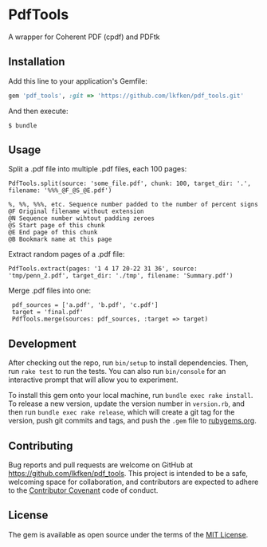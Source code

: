 # PdfTools

A wrapper for Coherent PDF (cpdf) and PDFtk

## Installation

Add this line to your application's Gemfile:

```ruby
gem 'pdf_tools', :git => 'https://github.com/lkfken/pdf_tools.git'
```

And then execute:

    $ bundle

## Usage

Split a .pdf file into multiple .pdf files, each 100 pages:

    PdfTools.split(source: 'some_file.pdf', chunk: 100, target_dir: '.', filename: '%%%_@F_@S_@E.pdf')

    %, %%, %%%, etc. Sequence number padded to the number of percent signs
    @F Original filename without extension
    @N Sequence number wihtout padding zeroes
    @S Start page of this chunk
    @E End page of this chunk
    @B Bookmark name at this page
    
Extract random pages of a .pdf file:

    PdfTools.extract(pages: '1 4 17 20-22 31 36', source: 'tmp/penn_2.pdf', target_dir: './tmp', filename: 'Summary.pdf')
   
Merge .pdf files into one:

     pdf_sources = ['a.pdf', 'b.pdf', 'c.pdf']
     target = 'final.pdf'
     PdfTools.merge(sources: pdf_sources, :target => target)
     
## Development

After checking out the repo, run `bin/setup` to install dependencies. Then, run `rake test` to run the tests. You can also run `bin/console` for an interactive prompt that will allow you to experiment.

To install this gem onto your local machine, run `bundle exec rake install`. To release a new version, update the version number in `version.rb`, and then run `bundle exec rake release`, which will create a git tag for the version, push git commits and tags, and push the `.gem` file to [rubygems.org](https://rubygems.org).

## Contributing

Bug reports and pull requests are welcome on GitHub at https://github.com/lkfken/pdf_tools. This project is intended to be a safe, welcoming space for collaboration, and contributors are expected to adhere to the [Contributor Covenant](http://contributor-covenant.org) code of conduct.


## License

The gem is available as open source under the terms of the [MIT License](http://opensource.org/licenses/MIT).

